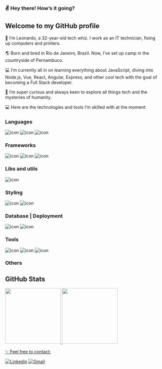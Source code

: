 ### :v: Hey there! How’s it going?
## Welcome to my GitHub profile 

👋 I’m Leonardo, a 32-year-old tech whiz. I work as an IT technician, fixing up computers and printers.

🌎 Born and bred in Rio de Janeiro, Brazil. Now, I’ve set up camp in the countryside of Pernambuco.

💻 I’m currently all in on learning everything about JavaScript, diving into Node.js, Vue, React, Angular, Express, and other cool tech with the goal of becoming a Full Stack developer.

👀 I’m super curious and always keen to explore all things tech and the mysteries of humanity.

:computer:  Here are the technologies and tools I’m skilled with at the moment:

<h3>Languages</h3>

![icon](https://img.shields.io/badge/php%20-AEB2D5?style=for-the-badge&logo=php&logoColor=white)
![icon](https://img.shields.io/badge/Java-ED8B00?style=for-the-badge&logo=java&logoColor=white)
![icon](https://img.shields.io/badge/JavaScript-F7DF1E?style=for-the-badge&logo=javascript&logoColor=black)

<h3>Frameworks</h3>

![icon](https://img.shields.io/badge/-Angular-DD0031?&style=for-the-badge&logo=angular&logoColor=white)
![icon](https://img.shields.io/badge/nodejs-339933?style=for-the-badge&logo=node.js&logoColor=white)
![icon](https://img.shields.io/badge/react%20-61DAFB.svg?&style=for-the-badge&logo=react&logoColor=black)

<h3>Libs and utils</h3>

![icon](https://img.shields.io/badge/express-000000?style=for-the-badge&logo=express&logoColor=white)


<h3>Styling</h3>

![icon](https://img.shields.io/badge/-Bootstrap-563D7C?&style=for-the-badge&logo=bootstrap&logoColor=white)
![icon](https://img.shields.io/badge/css3%20-%231572B6.svg?&style=for-the-badge&logo=css3&logoColor=white)

<h3>Database | Deployment</h3>

![icon](https://img.shields.io/badge/MongoDB-47A248?style=for-the-badge&logo=mongodb&logoColor=white)
![icon](https://img.shields.io/badge/MySQL-00000F?style=for-the-badge&logo=mysql&logoColor=white)

<h3>Tools</h3>

![icon](https://img.shields.io/badge/git%20-%23F05033.svg?&style=for-the-badge&logo=git&logoColor=white)
![icon](https://img.shields.io/badge/github-181717?&style=for-the-badge&logo=github&logoColor=white)
![icon](https://img.shields.io/badge/-VSCode-007ACC?&style=for-the-badge&logo=visual-studio-code&logoColor=white)

<h3>Others</h3>














<h2> GitHub Stats </h2>
<div align="left">
  <a href="https://github.com/leonardoSant2">
  <img height="180em" src="https://github-readme-stats.vercel.app/api?username=leonardoSant2&count_private=true&show_icons=true&theme=vision-friendly-dark&icon_color=567996"/>
  <img height="180em" w src="https://github-readme-stats.vercel.app/api/top-langs/?username=leonardoSant2&hide_title=true&layout=compact&theme=vision-friendly-dark&include_all_commits=true&count_private=true"/>
</div>

:sparkles: Feel free to contact:

[![Linkedin](https://img.shields.io/badge/-LinkedIn-blue?style=for-the-badge&logo=Linkedin&logoColor=white&link=https://www.linkedin.com/in/leonardosant2/)](https://www.linkedin.com/in/leonardosant2/)
[![Gmail](https://img.shields.io/badge/-Gmail-EA4335?style=for-the-badge&logo=Gmail&logoColor=white&link=mailto:leonardo201220@gmail.com)](mailto:leonardo201220@gmail.com)
